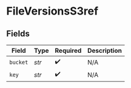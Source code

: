 # FileVersionsS3ref


## Fields

| Field              | Type               | Required           | Description        |
| ------------------ | ------------------ | ------------------ | ------------------ |
| `bucket`           | *str*              | :heavy_check_mark: | N/A                |
| `key`              | *str*              | :heavy_check_mark: | N/A                |